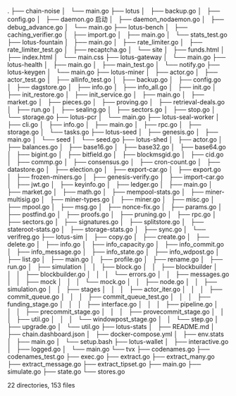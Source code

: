 .
├── chain-noise
│   └── main.go
├── lotus
│   ├── backup.go
│   ├── config.go
│   ├── daemon.go 启动
│   ├── daemon_nodaemon.go
│   ├── debug_advance.go
│   └── main.go
├── lotus-bench
│   ├── caching_verifier.go
│   ├── import.go
│   ├── main.go
│   └── stats_test.go
├── lotus-fountain
│   ├── main.go
│   ├── rate_limiter.go
│   ├── rate_limiter_test.go
│   ├── recaptcha.go
│   └── site
│       ├── funds.html
│       ├── index.html
│       └── main.css
├── lotus-gateway
│   └── main.go
├── lotus-health
│   ├── main.go
│   ├── main_test.go
│   └── notify.go
├── lotus-keygen
│   └── main.go
├── lotus-miner
│   ├── actor.go
│   ├── actor_test.go
│   ├── allinfo_test.go
│   ├── backup.go
│   ├── config.go
│   ├── dagstore.go
│   ├── info.go
│   ├── info_all.go
│   ├── init.go
│   ├── init_restore.go
│   ├── init_service.go
│   ├── main.go
│   ├── market.go
│   ├── pieces.go
│   ├── proving.go
│   ├── retrieval-deals.go
│   ├── run.go
│   ├── sealing.go
│   ├── sectors.go
│   ├── stop.go
│   └── storage.go
├── lotus-pcr
│   └── main.go
├── lotus-seal-worker
│   ├── cli.go
│   ├── info.go
│   ├── main.go
│   ├── rpc.go
│   ├── storage.go
│   └── tasks.go
├── lotus-seed
│   ├── genesis.go
│   ├── main.go
│   └── seed
│       └── seed.go
├── lotus-shed
│   ├── actor.go
│   ├── balances.go
│   ├── base16.go
│   ├── base32.go
│   ├── base64.go
│   ├── bigint.go
│   ├── bitfield.go
│   ├── blockmsgid.go
│   ├── cid.go
│   ├── commp.go
│   ├── consensus.go
│   ├── cron-count.go
│   ├── datastore.go
│   ├── election.go
│   ├── export-car.go
│   ├── export.go
│   ├── frozen-miners.go
│   ├── genesis-verify.go
│   ├── import-car.go
│   ├── jwt.go
│   ├── keyinfo.go
│   ├── ledger.go
│   ├── main.go
│   ├── market.go
│   ├── math.go
│   ├── mempool-stats.go
│   ├── miner-multisig.go
│   ├── miner-types.go
│   ├── miner.go
│   ├── misc.go
│   ├── mpool.go
│   ├── msg.go
│   ├── nonce-fix.go
│   ├── params.go
│   ├── postfind.go
│   ├── proofs.go
│   ├── pruning.go
│   ├── rpc.go
│   ├── sectors.go
│   ├── signatures.go
│   ├── splitstore.go
│   ├── stateroot-stats.go
│   ├── storage-stats.go
│   ├── sync.go
│   └── verifreg.go
├── lotus-sim
│   ├── copy.go
│   ├── create.go
│   ├── delete.go
│   ├── info.go
│   ├── info_capacity.go
│   ├── info_commit.go
│   ├── info_message.go
│   ├── info_state.go
│   ├── info_wdpost.go
│   ├── list.go
│   ├── main.go
│   ├── profile.go
│   ├── rename.go
│   ├── run.go
│   ├── simulation
│   │   ├── block.go
│   │   ├── blockbuilder
│   │   │   ├── blockbuilder.go
│   │   │   └── errors.go
│   │   ├── messages.go
│   │   ├── mock
│   │   │   └── mock.go
│   │   ├── node.go
│   │   ├── simulation.go
│   │   ├── stages
│   │   │   ├── actor_iter.go
│   │   │   ├── commit_queue.go
│   │   │   ├── commit_queue_test.go
│   │   │   ├── funding_stage.go
│   │   │   ├── interface.go
│   │   │   ├── pipeline.go
│   │   │   ├── precommit_stage.go
│   │   │   ├── provecommit_stage.go
│   │   │   ├── util.go
│   │   │   └── windowpost_stage.go
│   │   └── step.go
│   ├── upgrade.go
│   └── util.go
├── lotus-stats
│   ├── README.md
│   ├── chain.dashboard.json
│   ├── docker-compose.yml
│   ├── env.stats
│   ├── main.go
│   └── setup.bash
├── lotus-wallet
│   ├── interactive.go
│   ├── logged.go
│   └── main.go
└── tvx
    ├── codenames.go
    ├── codenames_test.go
    ├── exec.go
    ├── extract.go
    ├── extract_many.go
    ├── extract_message.go
    ├── extract_tipset.go
    ├── main.go
    ├── simulate.go
    ├── state.go
    └── stores.go

22 directories, 153 files

